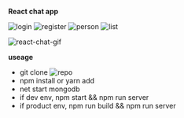 **React chat app**

![login](http://oo8h584mv.bkt.clouddn.com/react-chat-login.jpg)
![register](http://oo8h584mv.bkt.clouddn.com/react-chat-register.jpg)
![person](http://oo8h584mv.bkt.clouddn.com/react-chat-person.jpg)
![list](http://oo8h584mv.bkt.clouddn.com/react-chat-list.jpg)

![react-chat-gif](http://oo8h584mv.bkt.clouddn.com/react-chat.gif)


**useage**

  * git clone ![repo](git@github.com:labike/react-app.git)
  * npm install or yarn add
  * net start mongodb
  * if dev env, npm start && npm run server
  * if product env, npm run build && npm run server
